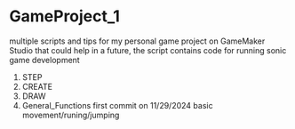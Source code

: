 # GameProject_1
multiple scripts and tips for my personal game project on GameMaker Studio that could help in a future, the script contains code for running sonic game development
1. STEP
2. CREATE
3. DRAW
4. General_Functions
first commit on 11/29/2024 basic movement/runing/jumping
